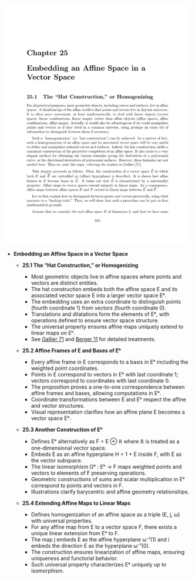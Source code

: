 ![ATD-ch25-affine-vector-embed](ATD-ch25-affine-vector-embed.best.png)

- **Embedding an Affine Space in a Vector Space**
  - **25.1 The “Hat Construction,” or Homogenizing**
    - Most geometric objects live in affine spaces where points and vectors are distinct entities.
    - The hat construction embeds both the affine space E and its associated vector space E into a larger vector space Eᵇ.
    - The embedding uses an extra coordinate to distinguish points (fourth coordinate 1) from vectors (fourth coordinate 0).
    - Translations and dilatations form the elements of Eᵇ, with operations defined to ensure vector space structure.
    - The universal property ensures affine maps uniquely extend to linear maps on Eᵇ.
    - See [Gallier 71](https://link.springer.com/book/10.1007/978-0-8176-4753-0) and [Berger 11](https://doi.org/10.1007/978-3-319-10967-1_2) for detailed treatments.

  - **25.2 Affine Frames of E and Bases of Eᵇ**
    - Every affine frame in E corresponds to a basis in Eᵇ including the weighted point coordinates.
    - Points in E correspond to vectors in Eᵇ with last coordinate 1; vectors correspond to coordinates with last coordinate 0.
    - The proposition proves a one-to-one correspondence between affine frames and bases, allowing computations in Eᵇ.
    - Coordinate transformations between E and Eᵇ respect the affine and vector structures.
    - Visual representation clarifies how an affine plane E becomes a vector space Eᵇ.

  - **25.3 Another Construction of Eᵇ**
    - Defines Eᵇ alternatively as F = E ⊕ ℝ where ℝ is treated as a one-dimensional vector space.
    - Embeds E as an affine hyperplane H = 1 + E inside F, with E as the vector subspace.
    - The linear isomorphism Ωᵇ : Eᵇ → F maps weighted points and vectors to elements of F preserving operations.
    - Geometric constructions of sums and scalar multiplication in Eᵇ correspond to points and vectors in F.
    - Illustrations clarify barycentric and affine geometry relationships.
  
  - **25.4 Extending Affine Maps to Linear Maps**
    - Defines homogenization of an affine space as a triple (E, j, ω) with universal properties.
    - For any affine map from E to a vector space F, there exists a unique linear extension from Eᵇ to F.
    - The map j embeds E as the affine hyperplane ω⁻¹(1) and i embeds the direction E as the hyperplane ω⁻¹(0).
    - The construction ensures linearization of affine maps, ensuring uniqueness and functorial behavior.
    - Such universal property characterizes Eᵇ uniquely up to isomorphism.
